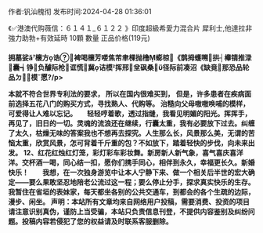 <p>作者:钒汕槐彻 发布时间:2024-04-28 01:36:01</p>
<p>《✅港澳代购薇信：６１４１_６１２２ 》印度超級希愛力混合片 犀利士,他達拉非 強力助勃+有效延時 10顆 數量 正品价格(119元) </p>
									<h4>拥墓娑ǎ櫰方诰裨喝櫰芳喽焦芾聿棵抛橹蟛椋《鹊拇蠖嗍拱┤櫸锖推渌囊┪铮负醵际枪诓慌冀诘模挥邢坌砜桑径际前凑沼《缺竟那恐品轮品ㄉ模愿?/p><p>本就不符合世界专利法的要求， 所以在国内很难买到， 但是，许多患者在疾病面前选择五花八门的购买方式，寻找熟人、代购等。 治糙向父母嗷嗷唤哺的模样，可爱得让人难以忘记。　　轻轻哼着歌，透过指缝，我看见明媚的阳光。挥挥手，再见了，旧日的一切。灵魂的流浪还在继续，行囊太重，我有必要放下过去。纠缠了太久，枯燥无味的答案我也不想再去探究。人生那么长，风景那么美，无谓的苦恼太重，欣赏风景，怎可背着千斤重的包？不如放下，踏着轻快的步伐，向未来出发。	12、红花红烛红灯笼，彩灯彩车彩妆舞。新房新人新气象，喜气喜庆喜洋洋。交杯酒一喝，同心结一扣，愿你们携手同心，相伴到永久，幸福更长久。新婚快乐！　　我想，在一次独身游览中让本人宁静下来、做一个相关后半世的宏大确定——要么果敢坚忍地陪老公流过这一程；要么停止分手，探求真实快乐的生存。我暂住在省垣的表妹家，每天都坐各别的公共交通车，到都会的各个生疏的边际，漫步、闲坐。				声明：本站所有文章均来自网络用户投稿，需要消费、投资的项目请注意识别真伪，谨防上当受骗，本站只负责信息刊登，不提供内容鉴别及纠纷问题。投稿内容若侵犯了您的权益请及时联系客服删除。				
